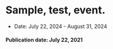 # Sample, test, event.

- <!-- August 22-30 in 2023 --> Date: July 22, 2024 - August 31, 2024 <!-- August 22-30 in 2023 -->


#### Publication date:  July 22, 2021

<!---
Publish: yes
Categories: development, collaboration
Topics: software engineering, projects and organizations
Tags: survey
Level: 2
Prerequisites: default
Aggregate: none
--->
